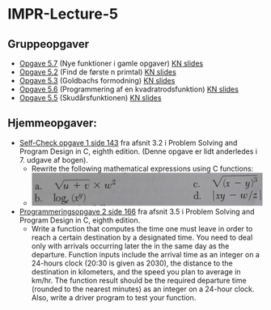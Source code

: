 # IMPR-Lecture-5

## Gruppeopgaver
- [Opgave 5.7](src/exercise-5.7.c) (Nye funktioner i gamle opgaver) [KN slides](https://homes.cs.aau.dk/~normark/impr-c/functions-ekstr-opg-slide-exercise-3.html)
- [Opgave 5.2](src/exercise-5.2.c) (Find de første n primtal) [KN slides](http://people.cs.aau.dk/~normark/impr-c/functions-par-ex-2-slide-exercise-1.html)
- [Opgave 5.3](src/exercise-5.3.c) (Goldbachs formodning) [KN slides](http://people.cs.aau.dk/~normark/impr-c/functions-par-ex-2-slide-exercise-2.html)
- [Opgave 5.6](src/exercise-5.6.c) (Programmering af en kvadratrodsfunktion)  [KN slides](http://people.cs.aau.dk/~normark/impr-c/functions-ekstr-opg-slide-exercise-2.html)
- [Opgave 5.5](src/exercise-5.5.c) (Skudårsfunktionen) [KN slides](http://people.cs.aau.dk/~normark/impr-c/functions-ekstr-opg-slide-exercise-1.html)

## Hjemmeopgaver:
- [Self-Check opgave 1 side 143](src/exercise-PSPDC-143-1.c) fra afsnit 3.2 i Problem Solving and Program Design in C, eighth edition.
(Denne opgave er lidt anderledes i 7. udgave af bogen).
  - Rewrite the following mathematical expressions using C functions:
  - ![equations](equations.jpg)
- [Programmeringsopgave 2 side 166](src/exercise-PSPDC-166-2.c) fra afsnit 3.5 i Problem Solving and Program Design in C, eighth edition.
  - Write a function that computes the time one must leave in order to reach a certain destination by a designated time. 
  You need to deal only with arrivals occurring later the in the same day as the departure. 
  Function inputs include the arrival time as an integer on a 24-hours clock (20:30 is given as 2030), 
  the distance to the destination in kilometers, and the speed you plan to average in km/hr.
  The function result should be the required departure time (rounded to the nearest minutes) as an 
  integer on a 24-hour clock. Also, write a driver program to test your function.
